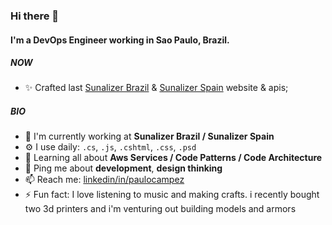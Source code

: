 ### Hi there 👋

#### I'm a DevOps Engineer working in Sao Paulo, Brazil.

##### NOW

- ✨ Crafted last [Sunalizer Brazil](https://sunalizer.com.br/) & [Sunalizer Spain](https://sunalizer.es/) website & apis;

##### BIO

- 🏢 I'm currently working at **Sunalizer Brazil / Sunalizer Spain**
- ⚙️ I use daily: `.cs`, `.js`, `.cshtml`, `.css`, `.psd`
- 🌱 Learning all about **Aws Services / Code Patterns / Code Architecture**
- 💬 Ping me about **development**, **design thinking**
- 📫 Reach me: [linkedin/in/paulocampez](https://www.linkedin.com/in/paulocampez/)
- ⚡️ Fun fact: I love listening to music and making crafts. i recently bought two 3d printers and i'm venturing out building models and armors
